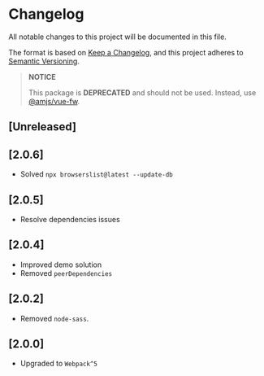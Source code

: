 # Changelog
All notable changes to this project will be documented in this file.

The format is based on [Keep a Changelog](https://keepachangelog.com/en/1.0.0/),
and this project adheres to [Semantic Versioning](https://semver.org/spec/v2.0.0.html).

> **NOTICE**
>
> This package is **DEPRECATED** and should not be used.
> Instead, use [@amjs/vue-fw](https://github.com/Wolfchamane/amjs-vue-fw).

## \[Unreleased\]

## \[2.0.6\]

- Solved `npx browserslist@latest --update-db`

## \[2.0.5\]

- Resolve dependencies issues

## \[2.0.4\]

- Improved demo solution
- Removed `peerDependencies`

## \[2.0.2\]

- Removed `node-sass`.

## \[2.0.0\]

- Upgraded to `Webpack^5`
